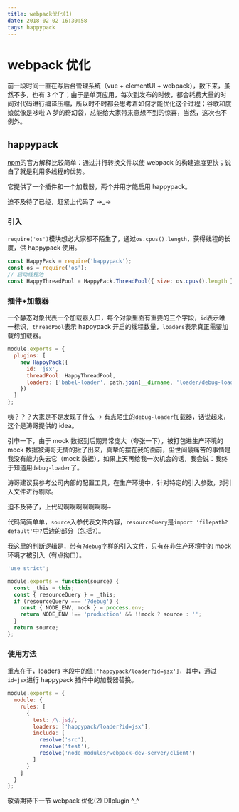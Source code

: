 ```yaml
---
title: webpack优化(1)
date: 2018-02-02 16:30:58
tags: happypack
---
```


# webpack 优化

前一段时间一直在写后台管理系统（vue + elementUI + webpack），数下来，虽然不多，也有 3 个了；由于是单页应用，每次到发布的时候，都会耗费大量的时间对代码进行编译压缩，所以时不时都会思考着如何才能优化这个过程；谷歌和度娘就像是哆啦 A 梦的奇幻袋，总能给大家带来意想不到的惊喜，当然，这次也不例外。

## happypack

[npm](https://www.npmjs.com/package/happypack)的官方解释比较简单：通过并行转换文件以使 webpack 的构建速度更快；说白了就是利用多线程的优势。

它提供了一个插件和一个加载器，两个并用才能启用 happypack。

迫不及待了已经，赶紧上代码了 →_→

### 引入

`require('os')`模块想必大家都不陌生了，通过`os.cpus().length`，获得线程的长度，供 happypack 使用。

```js
const HappyPack = require('happypack');
const os = require('os');
// 启动线程池
const HappyThreadPool = HappyPack.ThreadPool({ size: os.cpus().length });
```

### 插件+加载器

一个静态对象代表一个加载器入口，每个对象里面有重要的三个字段，`id`表示唯一标识，`threadPool`表示 happypack 开启的线程数量，`loaders`表示真正需要加载的加载器。

```js
module.exports = {
  plugins: [
    new HappyPack({
      id: 'jsx',
      threadPool: HappyThreadPool,
      loaders: ['babel-loader', path.join(__dirname, 'loader/debug-loader')]
    })
  ]
};
```

咦？？？大家是不是发现了什么 → 有点陌生的`debug-loader`加载器，话说起来，这个是涛哥提供的 idea。

引申一下，由于 mock 数据到后期异常庞大（夸张一下），被打包进生产环境的 mock 数据被涛哥无情的揪了出来，真挚的摆在我的面前，尘世间最痛苦的事情是我没有能力失去它（mock 数据），如果上天再给我一次机会的话，我会说：我终于知道用`debug-loader`了。

涛哥建议我参考公司内部的配置工具，在生产环境中，针对特定的引入参数，对引入文件进行剔除。

迫不及待了，上代码啊啊啊啊啊啊啊~

代码简简单单，`source`入参代表文件内容，`resourceQuery`是`import 'filepath?default'`中`?`后边的部分（包括`?`）。

我这里的判断逻辑是，带有`?debug`字样的引入文件，只有在非生产环境中的 mock 环境才被引入（有点拗口）。

```js
'use strict';

module.exports = function(source) {
  const _this = this;
  const { resourceQuery } = _this;
  if (resourceQuery === '?debug') {
    const { NODE_ENV, mock } = process.env;
    return NODE_ENV !== 'production' && !!mock ? source : '';
  }
  return source;
};
```

### 使用方法

重点在于，loaders 字段中的值`['happypack/loader?id=jsx']`，其中，通过`id=jsx`进行 happypack 插件中的加载器替换。

```js
module.exports = {
  module: {
    rules: [
      {
        test: /\.js$/,
        loaders: ['happypack/loader?id=jsx'],
        include: [
          resolve('src'),
          resolve('test'),
          resolve('node_modules/webpack-dev-server/client')
        ]
      }
    ]
  }
};
```

敬请期待下一节 webpack 优化(2) Dllplugin ^\_^
